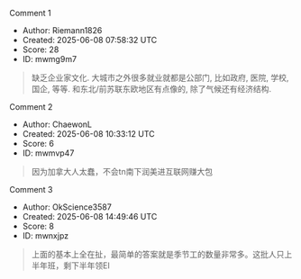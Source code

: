 Comment 1

- Author: Riemann1826
- Created: 2025-06-08 07:58:32 UTC
- Score: 28
- ID: mwmg9m7

> 缺乏企业家文化. 大城市之外很多就业就都是公部门, 比如政府, 医院, 学校, 国企, 等等. 和东北/前苏联东欧地区有点像的, 除了气候还有经济结构.

Comment 2

- Author: ChaewonL
- Created: 2025-06-08 10:33:12 UTC
- Score: 6
- ID: mwmvp47

> 因为加拿大人太蠢，不会tn南下润美进互联网赚大包

Comment 3

- Author: OkScience3587
- Created: 2025-06-08 14:49:46 UTC
- Score: 8
- ID: mwnxjpz

> 上面的基本上全在扯，最简单的答案就是季节工的数量非常多。这批人只上半年班，剩下半年领EI
